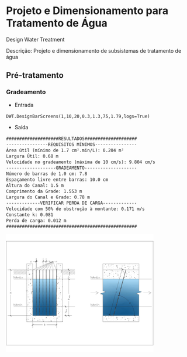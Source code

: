 # Projeto e Dimensionamento para Tratamento de Água
Design Water Treatment

Descrição: Projeto e dimensionamento de subsistemas de tratamento de água

## Pré-tratamento
### Gradeamento
* Entrada
```
DWT.DesignBarScreens(1,10,20,0.3,1.3,75,1.79,logs=True)
```

* Saída
```
####################RESULTADOS####################
----------------REQUISITOS MÍNIMOS----------------
Área útil (mínimo de 1.7 cm².min/L): 0.204 m²
Largura Útil: 0.68 m
Velocidade no gradeamento (máxima de 10 cm/s): 9.804 cm/s
-------------------GRADEAMENTO--------------------
Número de barras de 1.0 cm: 7.8
Espaçamento livre entre barras: 10.0 cm
Altura do Canal: 1.5 m
Comprimento da Grade: 1.553 m
Largura do Canal e Grade: 0.78 m
-------------VERIFICAR PERDA DE CARGA-------------
Velocidade com 50% de obstrução à montante: 0.171 m/s
Constante k: 0.081
Perda de carga: 0.012 m
##################################################
```

<img src="https://github.com/thiagopassos2001/design-water-treatment/blob/main/Modelo%20de%20Memorial/Pr%C3%A9-tratamento/Gradeamento/Imagem%20Gradeamento%20Gen%C3%A9rico.jpg"  width="80%" height="40%">

